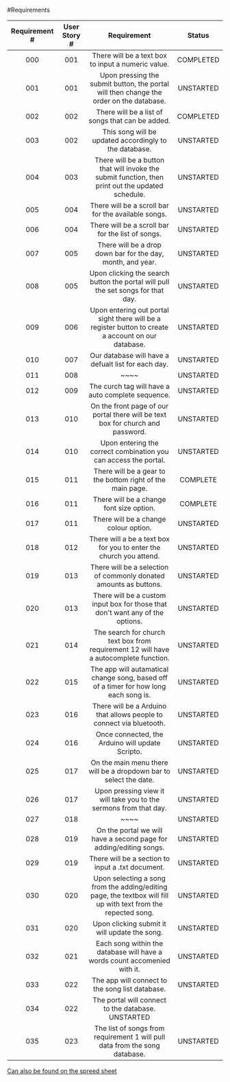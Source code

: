 #Requirements

| Requirement #  | User Story # | Requirement | Status |
|:---:|:---:|:---:|:---:|
| 000 | 001 | There will be a text box to input a numeric value. | COMPLETED |
| 001 | 001 | Upon pressing the submit button, the portal will then change the order on the database. | UNSTARTED |
| 002 | 002 | There will be a list of songs that can be added. | COMPLETED |
| 003 | 002 | This song will be updated accordingly to the database. | UNSTARTED |
| 004 | 003 | There will be a button that will invoke the submit function, then print out the updated schedule. | UNSTARTED |
| 005 | 004 | There will be a scroll bar for the available songs. | UNSTARTED |
| 006 | 004 | There will be a scroll bar for the list of songs. | UNSTARTED |
| 007 | 005 | There will be a drop down bar for the day, month, and year. | UNSTARTED |
| 008 | 005 | Upon clicking the search button the portal will pull the set songs for that day. | UNSTARTED |
| 009 | 006 | Upon entering out portal sight there will be a register button to create a account on our database. | UNSTARTED |
| 010 | 007 | Our database will have a defualt list for each day. | UNSTARTED |
| 011 | 008 | ~~~~ | UNSTARTED |
| 012 | 009 | The curch tag will have a auto complete sequence.	 | UNSTARTED |
| 013 | 010 | On the front page of our portal there will be text box for church and password. | UNSTARTED |
| 014 | 010 | Upon entering the correct combination you can access the portal. | UNSTARTED |
| 015 | 011 | There will be a gear to the bottom right of the main page. | COMPLETE |
| 016 | 011 | There will be a change font size option. | COMPLETE |
| 017 | 011 | There will be a change colour option. | UNSTARTED |
| 018 | 012 | There will a be a text box for you to enter the church you attend. | UNSTARTED |
| 019 | 013 | There will be a selection of commonly donated amounts as buttons. | UNSTARTED |
| 020 | 013 | There will be a custom input box for those that don't want any of the options. | UNSTARTED |
| 021 | 014 | The search for church text box from requirement 12 will have a autocomplete function. | UNSTARTED |
| 022 | 015 | The app will autamatical change song, based off of a timer for how long each song is. | UNSTARTED |
| 023 | 016 | There will be a Arduino that allows people to connect via bluetooth. | UNSTARTED |
| 024 | 016 | Once connected, the Arduino will update Scripto. | UNSTARTED |
| 025 | 017 | On the main menu there will be a dropdown bar to select the date. | UNSTARTED |
| 026 | 017 | Upon pressing view it will take you to the sermons from that day. | UNSTARTED |
| 027 | 018 | ~~~~ | UNSTARTED |
| 028 | 019 | On the portal we will have a second page for adding/editing songs. | UNSTARTED |
| 029 | 019 | There will be a section to input a .txt document. | UNSTARTED |
| 030 | 020 | Upon selecting a song from the adding/editing page, the textbox will fill up with text from the repected song. | UNSTARTED |
| 031 | 020 | Upon clicking submit it will update the song. | UNSTARTED |
| 032 | 021 | Each song within the database will have a words count accomenied with it. | UNSTARTED |
| 033 | 022 | The app will connect to the song list database. | UNSTARTED |
| 034 | 022 | The portal will connect to the database.	UNSTARTED |
| 035 | 023 | The list of songs from requirement 1 will pull data from the song database. | UNSTARTED |

[Can also be found on the spreed sheet](https://docs.google.com/spreadsheets/d/1XN6rKwXLS9GsNlR3xUBHYqMU5o3qh3YpbnUO6bJzAT0/edit#gid=1934002586)
